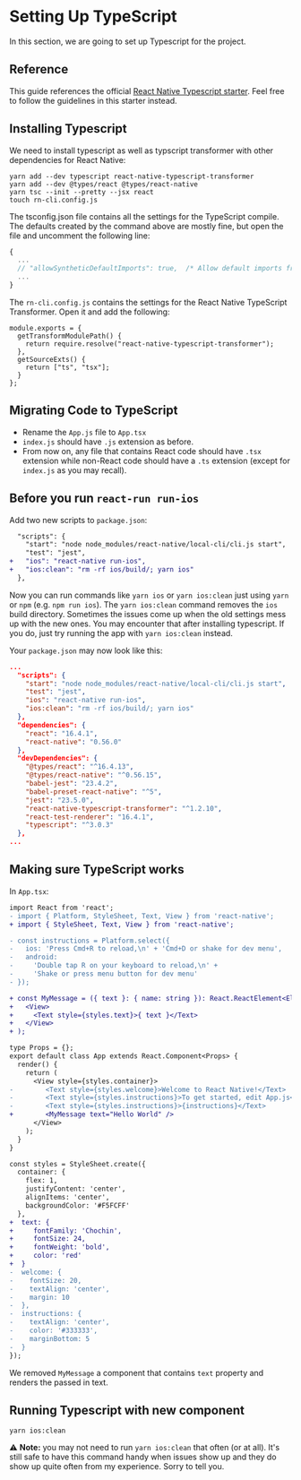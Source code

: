 # Setting Up TypeScript

In this section, we are going to set up Typescript for the project.

## Reference

This guide references the official [React Native Typescript starter](https://github.com/Microsoft/TypeScript-React-Native-Starter). Feel free to follow the guidelines in this starter instead.

## Installing Typescript

We need to install typescript as well as typscript transformer with other dependencies for React Native:

```
yarn add --dev typescript react-native-typescript-transformer
yarn add --dev @types/react @types/react-native
yarn tsc --init --pretty --jsx react
touch rn-cli.config.js
```

The tsconfig.json file contains all the settings for the TypeScript compile. The defaults created by the command above are mostly fine, but open the file and uncomment the following line:

```js
{
  ...
  // "allowSyntheticDefaultImports": true,  /* Allow default imports from modules with no default export. This does not affect code emit, just typechecking. */
  ...
}
```

The `rn-cli.config.js` contains the settings for the React Native TypeScript Transformer. Open it and add the following:

```
module.exports = {
  getTransformModulePath() {
    return require.resolve("react-native-typescript-transformer");
  },
  getSourceExts() {
    return ["ts", "tsx"];
  }
};
```

## Migrating Code to TypeScript

- Rename the `App.js` file to `App.tsx`
- `index.js` should have `.js` extension as before.
- From now on, any file that contains React code should have `.tsx` extension while non-React code should have a `.ts` extension (except for `index.js` as you may recall).

## Before you run `react-run run-ios`

Add two new scripts to `package.json`:

```diff
  "scripts": {
    "start": "node node_modules/react-native/local-cli/cli.js start",
    "test": "jest",
+   "ios": "react-native run-ios",
+   "ios:clean": "rm -rf ios/build/; yarn ios"
  },
```

Now you can run commands like `yarn ios` or `yarn ios:clean` just using `yarn` or `npm` (e.g. `npm run ios`). The `yarn ios:clean` command removes the `ios` build directory. Sometimes the issues come up when the old settings mess up with the new ones. You may encounter that after installing typescript. If you do, just try running the app with `yarn ios:clean` instead.

Your `package.json` may now look like this:

```json
...
  "scripts": {
    "start": "node node_modules/react-native/local-cli/cli.js start",
    "test": "jest",
    "ios": "react-native run-ios",
    "ios:clean": "rm -rf ios/build/; yarn ios"
  },
  "dependencies": {
    "react": "16.4.1",
    "react-native": "0.56.0"
  },
  "devDependencies": {
    "@types/react": "^16.4.13",
    "@types/react-native": "^0.56.15",
    "babel-jest": "23.4.2",
    "babel-preset-react-native": "^5",
    "jest": "23.5.0",
    "react-native-typescript-transformer": "^1.2.10",
    "react-test-renderer": "16.4.1",
    "typescript": "^3.0.3"
  },
...
```

## Making sure TypeScript works

In `App.tsx`:

```diff
import React from 'react';
- import { Platform, StyleSheet, Text, View } from 'react-native';
+ import { StyleSheet, Text, View } from 'react-native';

- const instructions = Platform.select({
-   ios: 'Press Cmd+R to reload,\n' + 'Cmd+D or shake for dev menu',
-   android:
-     'Double tap R on your keyboard to reload,\n' +
-     'Shake or press menu button for dev menu'
- });

+ const MyMessage = ({ text }: { name: string }): React.ReactElement<Element> => (
+   <View>
+     <Text style={styles.text}>{ text }</Text>
+   </View>
+ );

type Props = {};
export default class App extends React.Component<Props> {
  render() {
    return (
      <View style={styles.container}>
-        <Text style={styles.welcome}>Welcome to React Native!</Text>
-        <Text style={styles.instructions}>To get started, edit App.js</Text>
-        <Text style={styles.instructions}>{instructions}</Text>
+        <MyMessage text="Hello World" />
      </View>
    );
  }
}

const styles = StyleSheet.create({
  container: {
    flex: 1,
    justifyContent: 'center',
    alignItems: 'center',
    backgroundColor: '#F5FCFF'
  },
+  text: {
+     fontFamily: 'Chochin',
+     fontSize: 24,
+     fontWeight: 'bold',
+     color: 'red'
+  }
-  welcome: {
-    fontSize: 20,
-    textAlign: 'center',
-    margin: 10
-  },
-  instructions: {
-    textAlign: 'center',
-    color: '#333333',
-    marginBottom: 5
-  }
});
```

We removed `MyMessage` a component that contains `text` property and renders the passed in text.

## Running Typescript with new component

```shell
yarn ios:clean
```

:warning: **Note:** you may not need to run `yarn ios:clean` that often (or at all). It's still safe to have this command handy when issues show up and they do show up quite often from my experience. Sorry to tell you.
